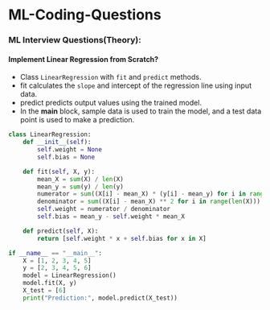# ML-Coding-Questions
### ML Interview Questions(Theory):
#### Implement Linear Regression from Scratch? 
- Class `LinearRegression` with `fit` and `predict` methods.
- fit calculates the `slope` and intercept of the regression line using input data.
- predict predicts output values using the trained model.
- In the __main__ block, sample data is used to train the model, and a test data point is used to make a prediction.
``` Python 
class LinearRegression:
    def __init__(self):
        self.weight = None
        self.bias = None

    def fit(self, X, y):
        mean_X = sum(X) / len(X)
        mean_y = sum(y) / len(y)
        numerator = sum((X[i] - mean_X) * (y[i] - mean_y) for i in range(len(X)))
        denominator = sum((X[i] - mean_X) ** 2 for i in range(len(X)))
        self.weight = numerator / denominator
        self.bias = mean_y - self.weight * mean_X

    def predict(self, X):
        return [self.weight * x + self.bias for x in X]

if __name__ == "__main__":
    X = [1, 2, 3, 4, 5]
    y = [2, 3, 4, 5, 6]
    model = LinearRegression()
    model.fit(X, y)
    X_test = [6]
    print("Prediction:", model.predict(X_test))
```
  



